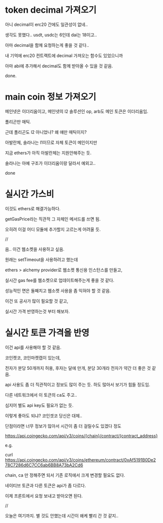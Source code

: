# token decimal 가져오기

아니 decimal이 erc20 간에도 일관성이 없네..

생각도 못했다.. usdt, usdc는 6인데 dai는 18이고..

아마 decimal을 함께 요청하는게 좋을 것 같다..

내 기억에 erc20 컨트랙트에 decimal 가져오는 함수도 있었으니까

아마 abi에 추가해서 decimal도 함께 받아올 수 있을 것 같음.

done.

# main coin 정보 가져오기

메인넷은 이더리움이고, 메인넷의 l2 솔루션인 op, arb도 메인 토큰은 이더리움임.

폴리곤만 매틱.

근데 폴리곤도 l2 아니었나? 왜 얘만 매틱이지?

아발란체, 솔라나는 l1이므로 자체 토큰이 메인이지만

지금 ethers가 아직 아발란체는 지원안해주는 듯.

솔라나는 아예 구조가 이더리움이랑 달라서 예외고..

done

# 실시간 가스비

이것도 ethers로 해결가능하다.

getGasPrice라는 직관적 그 자체인 메서드를 쓰면 됨.

오히려 이걸 어디 모듈에 추가할지 고르는게 어려울 듯.

//

음.. 이건 웹소켓을 사용하고 싶음.

원래는 setTimeout을 사용하려고 했는데

ethers > alchemy provider로 웹소켓 통신용 인스턴스를 만들고,

실시간 gas fee를 웹소켓으로 업데이트해주는게 좋을 것 같다.

성능적인 면은 둘째치고 웹소켓 사용을 좀 익혀야 할 것 같음.

이건 또 공사가 많이 필요할 것 같고,

실시간 가격 반영하는것 부터 해보자.

# 실시간 토큰 가격을 반영

이건 api를 사용해야 할 것 같음.

코인켓코, 코인마켓캡이 있는데,

전자가 분당 50개까지 허용, 후자는 달에 만개, 분당 30개라 전자가 약간 더 좋은 것 같음.

api 사용도 좀 더 직관적이고 정보도 많이 주는 듯. 하도 많아서 보기가 힘들 정도임.

다른 네트워크에서 이 토큰의 ca도 주고..

심지어 별도 api key도 필요가 없는 듯.

이렇게 좋아도 되냐? 코인겟코 당신은 대체..

단점이라면 너무 정보가 많아서 시간이 좀 더 걸릴수도 있겠다 정도

https://api.coingecko.com/api/v3/coins/{chain}/contract/{contract_address}

e.g.

curl https://api.coingecko.com/api/v3/coins/ethereum/contract/0xAf5191B0De278C7286d6C7CC6ab6BB8A73bA2Cd6

chain, ca 만 정해주면 되서 기존 로직에서 크게 변경할 필요도 없다.

네이티브 토큰과 다른 토큰은 api가 좀 다르다.

이제 프론트에서 요청 보내고 받아오면 된다.

//

오늘은 여기까지. 별 것도 안했는데 시간이 왜케 빨리 간 것 같지..
